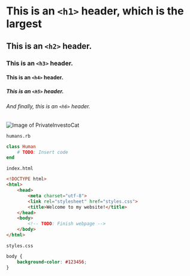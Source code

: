 # This is an `<h1>` header, which is the largest
## This is an `<h2>` header.
### This is an `<h3>` header.
#### This is an `<h4>` header.
##### This is an `<h5>` header.
###### And finally, this is an `<h6>` header.

![Image of PrivateInvestoCat](https://octodex.github.com/images/privateinvestocat.jpg)

`humans.rb`
```ruby
class Human
	# TODO: Insert code
end
```

`index.html`
```html
<!DOCTYPE html>
<html>
	<head>
		<meta charset="utf-8">
		<link rel="stylesheet" href="styles.css">
		<title>Welcome to my website!</title>
	</head>
	<body>
		<!-- TODO: Finish webpage -->
	</body>
</html>
```

`styles.css`
```css
body {
	background-color: #123456;
}
```

